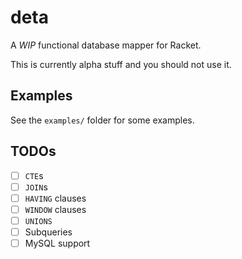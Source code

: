 # deta

A *WIP* functional database mapper for Racket.

This is currently alpha stuff and you should not use it.

## Examples

See the `examples/` folder for some examples.

## TODOs

* [ ] `CTE`s
* [ ] `JOIN`s
* [ ] `HAVING` clauses
* [ ] `WINDOW` clauses
* [ ] `UNIONS`
* [ ] Subqueries
* [ ] MySQL support
